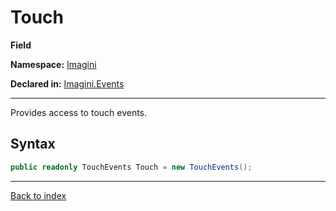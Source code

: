 # Touch

**Field**

**Namespace:** [Imagini](Imagini.md)

**Declared in:** [Imagini.Events](Imagini.Events.md)

------



Provides access to touch events.


## Syntax

```csharp
public readonly TouchEvents Touch = new TouchEvents();
```

------

[Back to index](index.md)